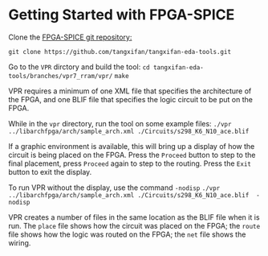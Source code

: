 # Getting Started with FPGA-SPICE
Clone the [FPGA-SPICE git repository:](https://github.com/tangxifan/tangxifan-eda-tools)

[//todo]: # (change to final repository location)
`git clone https://github.com/tangxifan/tangxifan-eda-tools.git `

Go to the `VPR` dirctory and build the tool:
`cd tangxifan-eda-tools/branches/vpr7_rram/vpr/`
`make `

VPR requires a minimum of one XML file that specifies the architecture of the FPGA, and one BLIF file that specifies the logic circuit to be put on the FPGA. 

[//todo]: # (make sure the circuits are available)
While in the `vpr` directory, run the tool on some example files:
`./vpr ../libarchfpga/arch/sample_arch.xml ./Circuits/s298_K6_N10_ace.blif `

If a graphic environment is available, this will bring up a display of how the circuit is being placed on the FPGA. Press the `Proceed` button to step to the final placement, press `Proceed` again to step to the routing. Press the `Exit` button to exit the display.

To run VPR without the display, use the command `-nodisp`
`./vpr ../libarchfpga/arch/sample_arch.xml ./Circuits/s298_K6_N10_ace.blif  -nodisp`

VPR creates a number of files in the same location as the BLIF file when it is run. The `place` file shows how the circuit was placed on the FPGA; the `route` file shows how the logic was routed on the FPGA; the `net` file shows the wiring.


